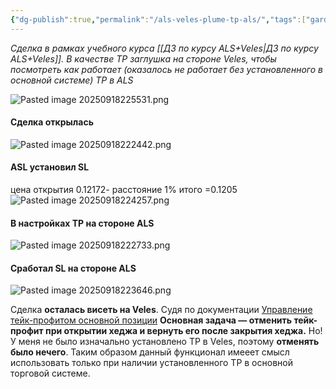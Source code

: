 ```yaml
---
{"dg-publish":true,"permalink":"/als-veles-plume-tp-als/","tags":["gardenEntry"]}
---
```


*Сделка в рамках учебного курса [[ДЗ по курсу ALS+Veles\|ДЗ по курсу ALS+Veles]]. В качестве TP заглушка на стороне Veles, чтобы посмотреть как работает (оказалось не работает без установленного в основной системе) TP в ALS*

![Pasted image 20250918225531.png](/img/user/media/Pasted%20image%2020250918225531.png)
#### Сделка открылась
![Pasted image 20250918222442.png](/img/user/media/Pasted%20image%2020250918222442.png)
#### ASL установил SL
цена открытия 0.12172- расстояние 1% итого =0.1205
![Pasted image 20250918224257.png](/img/user/media/Pasted%20image%2020250918224257.png)
#### В настройках TP на стороне ALS
![Pasted image 20250918222733.png](/img/user/media/Pasted%20image%2020250918222733.png)
#### Сработал SL на стороне ALS
![Pasted image 20250918223646.png](/img/user/media/Pasted%20image%2020250918223646.png)

Сделка **осталась висеть на Veles**. Судя по документации [Управление тейк-профитом основной позиции](https://docs-als.notion.site/11e52d7a724e80ea9f55c8cf121838d5) **Основная задача — отменить тейк-профит при открытии хеджа и вернуть его после закрытия хеджа.** Но! У меня не было изначально установлено TP в Veles, поэтому **отменять было нечего**. Таким образом данный функционал имееет смысл использовать только при наличии установленного TP в основной торговой системе.
